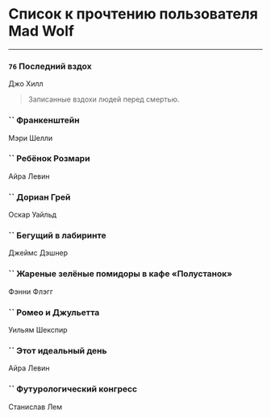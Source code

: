 # Список к прочтению пользователя Mad Wolf
---

### `76` Последний вздох
Джо Хилл
> Записанные вздохи людей перед смертью.

### `` Франкенштейн
Мэри Шелли

### `` Ребёнок Розмари
Айра Левин

### `` Дориан Грей
Оскар Уайльд

### `` Бегущий в лабиринте
Джеймс Дэшнер

### `` Жареные зелёные помидоры в кафе «Полустанок»
Фэнни Флэгг

### `` Ромео и Джульетта
Уильям Шекспир

### `` Этот идеальный день
Айра Левин

### `` Футурологический конгресс
Станислав Лем

